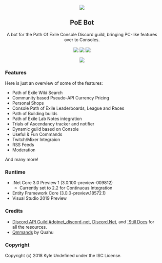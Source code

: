 <p align="center">
	<img src="https://i.imgur.com/Dz9tMeG.png" />
	<h2 align="center">PoE Bot</h2>
	<p align="center">
		A bot for the Path Of Exile Console Discord guild, bringing PC-like features over to Consoles.
		<br/><br/>
		<a href="https://ci.appveyor.com/project/Kyle-Undefined/poe-bot"><img src="https://ci.appveyor.com/api/projects/status/n57hhid7qefr1vqa?svg=true"/></a>
		<a href="https://opensource.org/licenses/ISC"><img src="http://img.shields.io/badge/license-ISC-brightgreen.svg?longCache=true&style=flat-square" /></a>
		<a href="https://discord.gg/94WWV48"><img src="https://img.shields.io/badge/Join-Support%20Guild-7289DA.svg?longCache=true&style=flat-square&logo=discord" /></a>
	</p>
	<p align="center">
		<a href="https://discord.gg/PGXQs4t"><img src="https://discordapp.com/api/guilds/349951210457137152/embed.png?style=banner2"/></a>
	</p>
</p>

### Features

Here is just an overview of some of the features:

* Path of Exile Wiki Search
* Community based Pseudo-API Currency Pricing
* Personal Shops
* Console Path of Exile Leaderboards, League and Races
* Path of Building builds
* Path of Exile Lab Notes integration
* Trials of Ascendancy tracker and notifier
* Dynamic guild based on Console
* Useful & Fun Commands
* Twitch/Mixer Integraion
* RSS Feeds
* Moderation

And many more!

### Runtime
* .Net Core 3.0 Preview 1 (3.0.100-preview-009812)
	* Currently set to 2.2 for Continuous Integration
* Entity Framework Core (3.0.0-preview.18572.1)
* Visual Studio 2019 Preview

### Credits

* [Discord API Guild #dotnet_discord-net](https://discord.gg/jkrBmQR), [Discord.Net](https://github.com/RogueException/Discord.Net), and [`Still Docs](https://docs.stillu.cc) for all the resources.
* [Qmmands](https://github.com/Quahu/Qmmands/) by Quahu

### Copyright

Copyright (c) 2018 Kyle Undefined under the ISC License.